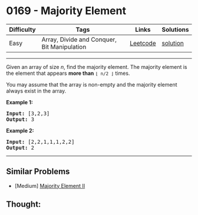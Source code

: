 # 0169 - Majority Element

Difficulty  | Tags | Links | Solutions
----------- | ---- | ----- | -----
Easy | Array, Divide and Conquer, Bit Manipulation | [Leetcode](https://leetcode.com/problems/majority-element) | [solution](https://leetcode.com/problems/majority-element/solution/)


-----------

<p>Given an array of size <i>n</i>, find the majority element. The majority element is the element that appears <b>more than</b> <code>&lfloor; n/2 &rfloor;</code> times.</p>

<p>You may assume that the array is non-empty and the majority element always exist in the array.</p>

<p><strong>Example 1:</strong></p>

<pre>
<strong>Input:</strong> [3,2,3]
<strong>Output:</strong> 3</pre>

<p><strong>Example 2:</strong></p>

<pre>
<strong>Input:</strong> [2,2,1,1,1,2,2]
<strong>Output:</strong> 2
</pre>


-----------


## Similar Problems

- [Medium] [Majority Element II](majority-element-ii)




## Thought:
